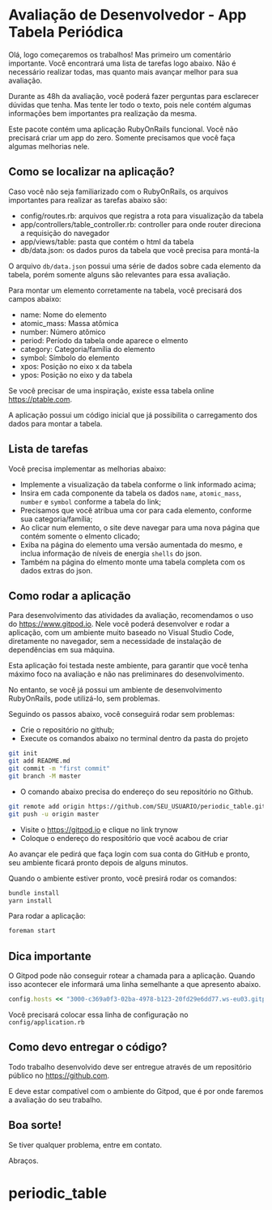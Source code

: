 # Avaliação de Desenvolvedor - App Tabela Periódica

Olá, logo começaremos os trabalhos! Mas primeiro um comentário importante. Você encontrará uma lista de tarefas logo abaixo. Não é necessário realizar todas, mas quanto mais avançar melhor para sua avaliação.

Durante as 48h da avaliação, você poderá fazer perguntas para esclarecer dúvidas que tenha. Mas tente ler todo o texto, pois nele contém algumas informações bem importantes pra realização da mesma.

Este pacote contém uma aplicação RubyOnRails funcional. Você não precisará criar um app do zero. Somente precisamos que você faça algumas melhorias nele.

## Como se localizar na aplicação?

Caso você não seja familiarizado com o RubyOnRails, os arquivos importantes para realizar as tarefas abaixo são:

* config/routes.rb: arquivos que registra a rota para visualização da tabela
* app/controllers/table_controller.rb: controller para onde router direciona a requisição do navegador
* app/views/table: pasta que contém o html da tabela
* db/data.json: os dados puros da tabela que você precisa para montá-la

O arquivo `db/data.json` possui uma série de dados sobre cada elemento da tabela, porém somente alguns são relevantes para essa avaliação.

Para montar um elemento corretamente na tabela, você precisará dos campos abaixo:

* name: Nome do elemento
* atomic_mass: Massa atômica
* number: Número atômico
* period: Período da tabela onde aparece o elmento
* category: Categoria/família do elemento
* symbol: Símbolo do elemento
* xpos: Posição no eixo x da tabela
* ypos: Posição no eixo y da tabela

Se você precisar de uma inspiração, existe essa tabela online https://ptable.com.

A aplicação possui um código inicial que já possibilita o carregamento dos dados para montar a tabela.

## Lista de tarefas

Você precisa implementar as melhorias abaixo:

- Implemente a visualização da tabela conforme o link informado acima;
- Insira em cada componente da tabela os dados `name`, `atomic_mass`, `number` e `symbol` conforme a tabela do link;
- Precisamos que você atribua uma cor para cada elemento, conforme sua categoria/família;
- Ao clicar num elemento, o site deve navegar para uma nova página que contém somente o elmento clicado;
- Exiba na página do elemento uma versão aumentada do mesmo, e inclua informação de níveis de energia `shells` do json.
- Também na página do elmento monte uma tabela completa com os dados extras do json.

## Como rodar a aplicação

Para desenvolvimento das atividades da avaliação, recomendamos o uso do https://www.gitpod.io. Nele você poderá desenvolver e rodar a aplicação, com um ambiente muito baseado no Visual Studio Code, diretamente no navegador, sem a necessidade de instalação de dependências em sua máquina.

Esta aplicação foi testada neste ambiente, para garantir que você tenha máximo foco na avaliação e não nas preliminares do desenvolvimento.

No entanto, se você já possui um ambiente de desenvolvimento RubyOnRails, pode utilizá-lo, sem problemas.

Seguindo os passos abaixo, você conseguirá rodar sem problemas:

- Crie o repositório no github;
- Execute os comandos abaixo no terminal dentro da pasta do projeto

```bash
git init
git add README.md
git commit -m "first commit"
git branch -M master
```

- O comando abaixo precisa do endereço do seu repositório no Github.

```bash
git remote add origin https://github.com/SEU_USUARIO/periodic_table.git
git push -u origin master
```

- Visite o https://gitpod.io e clique no link trynow
- Coloque o endereço do respositório que você acabou de criar

Ao avançar ele pedirá que faça login com sua conta do GitHub e pronto, seu ambiente ficará pronto depois de alguns minutos.

Quando o ambiente estiver pronto, você presirá rodar os comandos:

```bash
bundle install
yarn install
```

Para rodar a aplicação:

```bash
foreman start
```

## Dica importante

O Gitpod pode não conseguir rotear a chamada para a aplicação. Quando isso acontecer ele informará uma linha semelhante a que apresento abaixo.

```ruby
config.hosts << "3000-c369a0f3-02ba-4978-b123-20fd29e6dd77.ws-eu03.gitpod.io"
```

Você precisará colocar essa linha de configuração no `config/application.rb`

## Como devo entregar o código?

Todo trabalho desenvolvido deve ser entregue através de um repositório público no https://github.com.

E deve estar compatível com o ambiente do Gitpod, que é por onde faremos a avaliação do seu trabalho.

## Boa sorte!

Se tiver qualquer problema, entre em contato.

Abraços.
# periodic_table
